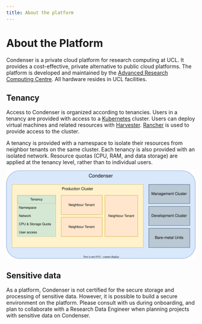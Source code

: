 ```yaml
---
title: About the platform
---
```


# About the Platform

Condenser is a private cloud platform for research computing at UCL. It provides
a cost-effective, private alternative to public cloud platforms. The platform is
developed and maintained by the [Advanced Research Computing Centre](https://www.ucl.ac.uk/advanced-research-computing/).
All hardware resides in UCL facilities.

## Tenancy

Access to Condenser is organized according to tenancies. Users in a tenancy are
provided with access to a [Kubernetes](https://kubernetes.io/docs/home/) cluster.
Users can deploy virtual machines and related resources with [Harvester](https://docs.harvesterhci.io).
[Rancher](https://rancher.condenser.arc.ucl.ac.uk/dashboard/) is used to provide
access to the cluster.

A tenancy is provided with a namespace to isolate their resources from neighbor
tenants on the same cluster. Each tenancy is also provided with an isolated network.
Resource quotas (CPU, RAM, and data storage) are applied at the tenancy level,
rather than to individual users.

![Tenancy diagram](assets/condenser-tenancy.svg)

## Sensitive data

As a platform, Condenser is not certified for the secure storage and processing
of sensitive data. However, it is possible to build a secure environment on the
platform. Please consult with us during onboarding, and plan to collaborate with
a Research Data Engineer when planning projects with sensitive data on Condenser.
